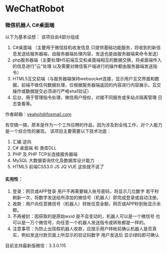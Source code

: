 # WeChatRobot
### 微信机器人 C#桌面端

以下为基本设想：
该项目由4部分组成
1. C#桌面端 （主要用于微信挂机收发信息 只提供基础功能服务，将收到的新信息发送给服务器端，由服务器端处理内容，发送也是由服务器端来命令发送）
2. php服务器端（主要处理H5前端互交和桌面端相互的数据交换，将桌面端传入的信息进行”云“处理 以及需要对微信客户端进行的操作都由服务器端发送指令）
3. HTML5互交前端（与服务器端保持websocket连接，显示用户互交界面和数据，前端不做任何数据处理，仅根据服务器端返回的内容进行内容展示。互交操作或数据提交必须进行严格sha1验证）
4. 后台，用于管理指令处理，微信用户授权，对接不同服务或多站点隔离管理 日志查看等。 

作者邮箱：yeahoh@foxmail.com

有空搞一搞，原本是作为一个工作应聘的作品，因为涉及到全栈工作，对个人能力是一个综合性的展现。
该项目主要需要以下技术功底：
1. 汇编 逆向
2. C# 桌面端 和 类库DLL
3. PHP 及 PHP TCP长连接服务器端
4. MySQL 大数据查询优化及数据库设计能力
5. HTML5 前端CSS3.0 JS JQ VUE 这些就不说了

#### 实用性：
1. 登录：网页或APP登录 用户不再需要输入账号密码，将显示几位数字 若干秒刷新一次，将数字发送给所添加的微信号（机器人）即完成登录或自动注册。
2. 收款：用户向任意微信号（机器人）转账任意金额，网页或APP秒到账显示余额。
3. 不再被封：因获取的是原始wxid 是不会变动的，机器人可以是一个微信号 也可以是一万个微信号，向任意一个机器人发送指令或转账都是一样的。
4. 注意事项：为防止出现假机器人收款，应提示用户转帐前确认机器人是否真实，例如发送付款页面上所显示的验证码数字 用户发送后 显示绿码即可确认

目前支持最新版微信：3.3.0.115
